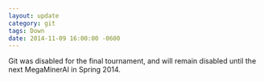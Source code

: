 ```yaml
---
layout: update
category: git
tags: Down
date: 2014-11-09 16:00:00 -0600
---
```


Git was disabled for the final tournament, and will remain disabled until the
next MegaMinerAI in Spring 2014.
